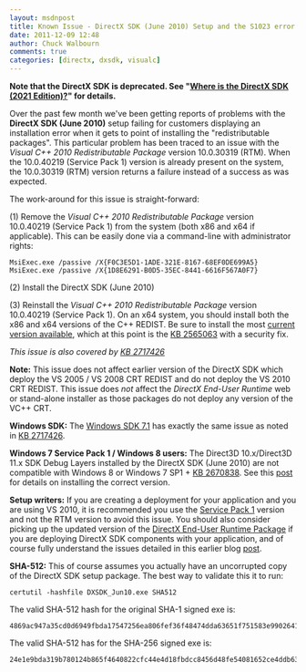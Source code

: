 ```yaml
---
layout: msdnpost
title: Known Issue - DirectX SDK (June 2010) Setup and the S1023 error
date: 2011-12-09 12:48
author: Chuck Walbourn
comments: true
categories: [directx, dxsdk, visualc]
---
```

<strong>Note that the DirectX SDK is deprecated. See "<a href="https://walbourn.github.io/where-is-the-directx-sdk-2021-edition/">Where is the DirectX SDK (2021 Edition)?</a>" for details.</strong>

Over the past few month we've been getting reports of problems with the <strong>DirectX SDK (June 2010)</strong> setup failing for customers displaying an installation error when it gets to point of installing the "redistributable packages". This particular problem has been traced to an issue with the <em>Visual C++ 2010 Redistributable Package</em> version 10.0.30319 (RTM). When the 10.0.40219 (Service Pack 1) version is already present on the system, the 10.0.30319 (RTM) version returns a failure instead of a success as was expected.
<!--more-->

The work-around for this issue is straight-forward:

(1) Remove the <em>Visual C++ 2010 Redistributable Package</em> version 10.0.40219 (Service Pack 1) from the system (both x86 and x64 if applicable). This can be easily done via a command-line with administrator rights:

```
MsiExec.exe /passive /X{F0C3E5D1-1ADE-321E-8167-68EF0DE699A5}
MsiExec.exe /passive /X{1D8E6291-B0D5-35EC-8441-6616F567A0F7}
```

(2) Install the DirectX SDK (June 2010)

(3) Reinstall the <em>Visual C++ 2010 Redistributable Package</em> version 10.0.40219 (Service Pack 1). On an x64 system, you should install both the x86 and x64 versions of the C++ REDIST. Be sure to install the most <a href="http://www.microsoft.com/download/en/details.aspx?displaylang=en&id=26999">current version available</a>, which at this point is the <a href="http://support.microsoft.com/kb/2565063">KB 2565063</a> with a security fix.

<em>This issue is also covered by <a href="http://support.microsoft.com/kb/2728613">KB 2717426</a></em>

<strong>Note:</strong> This issue does not affect earlier version of the DirectX SDK which deploy the VS 2005 / VS 2008 CRT REDIST and do not deploy the VS 2010 CRT REDIST. This issue does <em>not</em> affect the <em>DirectX End-User Runtime</em> web or stand-alone installer as those packages do not deploy any version of the VC++ CRT.

<strong>Windows SDK:</strong> The <a href="https://walbourn.github.io/windows-sdk-7-1/">Windows SDK 7.1</a> has exactly the same issue as noted in <a href="http://support.microsoft.com/kb/2717426">KB 2717426</a>.

<strong>Windows 7 Service Pack 1 / Windows 8 users:</strong> The Direct3D 10.x/Direct3D 11.x SDK Debug Layers installed by the DirectX SDK (June 2010) are not compatible with Windows 8 or Windows 7 SP1 + <a href="http://support.microsoft.com/kb/2670838">KB 2670838</a>. See this <a href="https://walbourn.github.io/directx-11-1-and-windows-7-update/">post</a> for details on installing the correct version.

<strong>Setup writers:</strong> If you are creating a deployment for your application and you are using VS 2010, it is recommended you use the <a href="https://walbourn.github.io/visual-studio-2010-service-pack-1/">Service Pack 1</a> version and not the RTM version to avoid this issue. You should also consider picking up the updated version of the <a href="https://walbourn.github.io/dxsetup-update/">DirectX End-User Runtime Package</a> if you are deploying DirectX SDK components with your application, and of course fully understand the issues detailed in this earlier blog <a href="https://walbourn.github.io/not-so-direct-setup/">post</a>.


<strong>SHA-512:</strong> This of course assumes you actually have an uncorrupted copy of the DirectX SDK setup package. The best way to validate this it to run:

```
certutil -hashfile DXSDK_Jun10.exe SHA512
```

The valid SHA-512 hash for the original SHA-1 signed exe is:

```
4869ac947a35cd0d6949fbda17547256ea806fef36f48474dda63651f751583e9902641087250b6e8ccabaab85e51effccd9235dc6cdf64e21ec2b298227fe19
```

The valid SHA-512 has for the SHA-256 signed exe is:

```
24e1e9bda319b780124b865f4640822cfc44e4d18fbdcc8456d48fe54081652ce4ddb63d3bd8596351057cbae50fc824b8297e99f0f7c97547153162562ba73f
```
